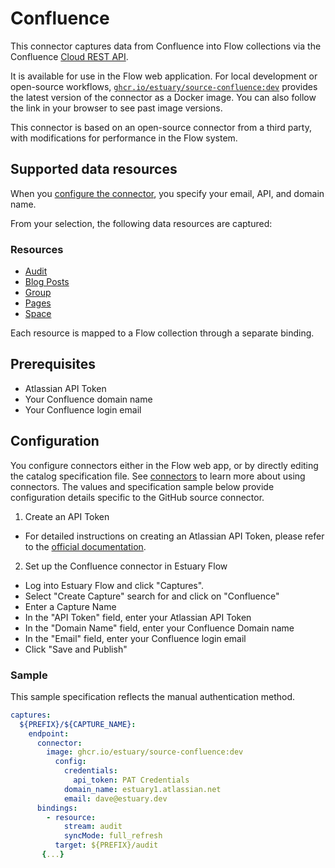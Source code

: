 
# Confluence

This connector captures data from Confluence into Flow collections via the Confluence [Cloud REST API](https://developer.atlassian.com/cloud/confluence/rest/v1/intro/#about).

It is available for use in the Flow web application. For local development or open-source workflows, [`ghcr.io/estuary/source-confluence:dev`](https://ghcr.io/estuary/source-confluence:dev) provides the latest version of the connector as a Docker image. You can also follow the link in your browser to see past image versions.

This connector is based on an open-source connector from a third party, with modifications for performance in the Flow system.

## Supported data resources

When you [configure the connector](#configuration), you specify your email, API, and domain name.

From your selection, the following data resources are captured:

### Resources

 - [Audit](https://developer.atlassian.com/cloud/confluence/rest/api-group-audit/#api-wiki-rest-api-audit-get)
 - [Blog Posts](https://developer.atlassian.com/cloud/confluence/rest/api-group-content/#api-wiki-rest-api-content-get)
 - [Group](https://developer.atlassian.com/cloud/confluence/rest/api-group-group/#api-wiki-rest-api-group-get)
 - [Pages](https://developer.atlassian.com/cloud/confluence/rest/api-group-content/#api-wiki-rest-api-content-get)
 - [Space](https://developer.atlassian.com/cloud/confluence/rest/api-group-space/#api-wiki-rest-api-space-get)

Each resource is mapped to a Flow collection through a separate binding.

## Prerequisites

 - Atlassian API Token
 - Your Confluence domain name
 - Your Confluence login email

## Configuration

You configure connectors either in the Flow web app, or by directly editing the catalog specification file.
See [connectors](../../../concepts/connectors.md#using-connectors) to learn more about using connectors. The values and specification sample below provide configuration details specific to the GitHub source connector.

1. Create an API Token
 - For detailed instructions on creating an Atlassian API Token, please refer to the [official documentation](https://support.atlassian.com/atlassian-account/docs/manage-api-tokens-for-your-atlassian-account/).
2. Set up the Confluence connector in Estuary Flow
 - Log into Estuary Flow and click "Captures".
 - Select "Create Capture" search for and click on "Confluence"
 - Enter a Capture Name
 - In the "API Token" field, enter your Atlassian API Token
 - In the "Domain Name" field, enter your Confluence Domain name
 - In the "Email" field, enter your Confluence login email
 - Click "Save and Publish"


### Sample

This sample specification reflects the manual authentication method.

```yaml
captures:
  ${PREFIX}/${CAPTURE_NAME}:
    endpoint:
      connector:
        image: ghcr.io/estuary/source-confluence:dev
          config:
            credentials:
              api_token: PAT Credentials
            domain_name: estuary1.atlassian.net
            email: dave@estuary.dev
      bindings:
        - resource:
            stream: audit
            syncMode: full_refresh
          target: ${PREFIX}/audit
       {...}
```
